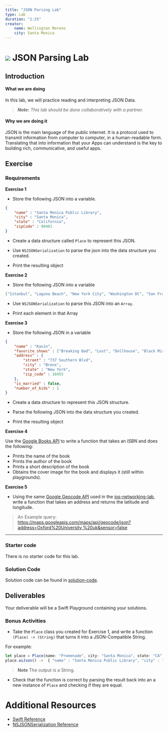 ```yaml
---
title: "JSON Parsing Lab"
type: Lab
duration: "1:25"
creator:
    name: Wellington Moreno
    city: Santa Monica
---
```


# ![](https://ga-dash.s3.amazonaws.com/production/assets/logo-9f88ae6c9c3871690e33280fcf557f33.png) JSON Parsing Lab

## Introduction

#### What we are doing

In this lab, we will practice reading and interpreting JSON Data.

> ***Note:*** _This lab should be done collaboratively with a partner._


#### Why we are doing it

JSON is the main language of the public internet. It is a protocol used to transmit information from computer to computer, in a human-readable form. Translating that into information that your Apps can understand is the key to building rich, communicative, and useful apps.


## Exercise


### Requirements


**Exercise 1**

+ Store the following JSON into a variable.

```json
{
    "name" : "Santa Monica Public Library",
    "city" : "Santa Monica",
    "state" : "California",
    "zipCode" : 90401
}

```
+ Create a data structure called `Place` to represent this JSON.

+ Use `NSJSONSerialization` to parse the json into the data structure you created.

+ Print the resulting object

**Exercise 2**

+ Store the following JSON into a variable

```json
["Istanbul", "Laguna Beach", "New York City", "Washington DC", "San Francisco", "Miami"]
```

+ Use `NSJSONSerialization` to parse this JSON into an `Array`.

+ Print each element in that Array


**Exercise 3**

+ Store the following JSON in a variable

```json
{
    "name" : "Kavin",
    "favorite_shows" : ["Breaking Bad", "Lost", "Dollhouse", "Black Mirror", "Fringe"],
    "address" : {
        "street" : "737 Southern Blvd",
        "city" : "Bronx",
        "state" : "New York",
        "zip_code" : 10455
    },
    "is_married" : false,
    "number_of_kids" : 1
}
```

+ Create a data structure to represent this JSON structure.

+ Parse the following JSON into the data structure you created.

+ Print the resulting object

**Exercise 4**

Use the [Google Books API](https://www.googleapis.com/books/v1/volumes?q=isbn:9788576653721) to write a function that takes
an *ISBN* and does the following:
+ Prints the name of the book
+ Prints the author of the book
+ Prints a short description of the book
+ Obtains the cover image for the book and displays it (still within playgrounds).

**Exercise 5**

+ Using the same [Google Geocode API](https://developers.google.com/maps/documentation/geocoding/start) used in the [ios-networking-lab](https://github.com/generalassembly-studio/iOSI-course-materials/tree/master/curriculum/04-schedule-and-supplies/week-05/baseline-materials/ios-networking-lab), write a function that takes an address and returns the latitude and longitude.

> An Example query: https://maps.googleapis.com/maps/api/geocode/json?address=Oxford%20University,%20uk&sensor=false


---

### Starter code

There is no starter code for this lab.

### Solution Code

Solution code can be found in [solution-code](solution-code).


## Deliverables

Your deliverable will be a Swift Playground containing your solutions.


### Bonus Activities

+ Take the `Place` class you created for Exercise 1, and write a function `(Place) -> (String)` that turns it into a JSON-Compatible String.

For example:
```js
let place = Place(name: "Promenade", city: "Santa Monica", state: "CA", zipCode: 90401)
place.asJson() ->  { "name" : "Santa Monica Public Library", "city" : "Santa Monica", "state" : "California", "zipCode" : 90401 }
```

> **Note** The output is a String.


 + Check that the function is correct by parsing the result back into an a new instance of `Place` and checking if they are equal.


# Additional Resources

+ [Swift Reference](https://developer.apple.com/library/ios/documentation/Swift/Conceptual/Swift_Programming_Language/GuidedTour.html#//apple_ref/doc/uid/TP40014097-CH2-ID1)
+ [NSJSONSerialization Reference](https://developer.apple.com/library/ios/documentation/Foundation/Reference/NSJSONSerialization_Class/index.html)

